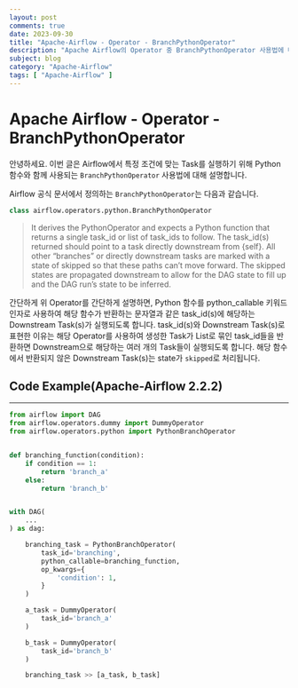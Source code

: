```yaml
---
layout: post
comments: true
date: 2023-09-30
title: "Apache-Airflow - Operator - BranchPythonOperator"
description: "Apache Airflow의 Operator 중 BranchPythonOperator 사용법에 대해 설명합니다."
subject: blog
category: "Apache-Airflow"
tags: [ "Apache-Airflow" ]
---
```

# Apache Airflow - Operator - BranchPythonOperator
 
안녕하세요. 
이번 글은 Airflow에서 특정 조건에 맞는 Task를 실행하기 위해 Python 함수와 함께 사용되는 `BranchPythonOperator` 사용법에 대해 설명합니다.
 
Airflow 공식 문서에서 정의하는 `BranchPythonOperator`는 다음과 같습니다.
 
```python
class airflow.operators.python.BranchPythonOperator
```
 
> It derives the PythonOperator and expects a Python function that returns a single task_id or list of task_ids to follow. The task_id(s) returned should point to a task directly downstream from {self}. All other “branches” or directly downstream tasks are marked with a state of skipped so that these paths can’t move forward. The skipped states are propagated downstream to allow for the DAG state to fill up and the DAG run’s state to be inferred.
 
간단하게 위 Operator를 간단하게 설명하면, Python 함수를 python_callable 키워드 인자로 사용하여 해당 함수가 반환하는 문자열과 같은 task_id(s)에 해당하는 Downstream Task(s)가 실행되도록 합니다. 
task_id(s)와 Downstream Task(s)로 표현한 이유는 해당 Operator를 사용하여 생성한 Task가 List로 묶인 task_id들을 반환하면 Downstream으로 해당하는 여러 개의 Task들이 실행되도록 합니다. 
해당 함수에서 반환되지 않은 Downstream Task(s)는 state가 `skipped`로 처리됩니다.
<br>

## Code Example(Apache-Airflow 2.2.2)
---
```python
from airflow import DAG
from airflow.operators.dummy import DummyOperator
from airflow.operators.python import PythonBranchOperator


def branching_function(condition):
    if condition == 1:
        return 'branch_a'
    else:
        return 'branch_b'


with DAG(
    ...
) as dag:

    branching_task = PythonBranchOperator(
        task_id='branching',
        python_callable=branching_function,
        op_kwargs={
            'condition': 1,
        }
    )

    a_task = DummyOperator(
        task_id='branch_a'
    )

    b_task = DummyOperator(
        task_id='branch_b'
    )

    branching_task >> [a_task, b_task]
```